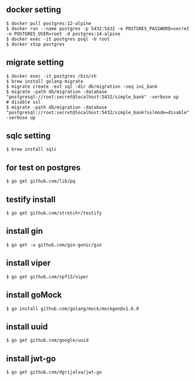 ## docker setting
```shell
$ docker pull postgres:12-alpine
$ docker run --name postgres -p 5432:5432 -e POSTGRES_PASSWORD=secret -e POSTGRES_USER=root -d postgres:14-alpine
$ docker exec -it postgres psql -U root
$ docker stop postgres
```

## migrate setting
```shell
$ docker exec -it postgres /bin/sh
$ brew install golang-migrate
$ migrate create -ext sql -dir db/migration -seq ini_bank
$ migrate -path db/migration -database "postgresql://root:secret@localhost:5432/simple_bank" -verbose up
# disable ssl
$ migrate -path db/migration -database "postgresql://root:secret@localhost:5432/simple_bank?sslmode=disable" -verbose up

```


## sqlc setting
```shell
$ brew install sqlc

```


## for test on postgres
```shell
$ go get github.com/lib/pq
```


## testify install
```shell
$ go get github.com/stretchr/testify
```


## install gin
```shell
$ go get -u github.com/gin-gonic/gin
```

## install viper
```shell
$ go get github.com/spf13/viper
```


## install goMock
```shell
$ go install github.com/golang/mock/mockgen@v1.6.0
```


## install uuid
```shell
$ go get github.com/google/uuid
```


## install jwt-go
```shell
$ go get github.com/dgrijalva/jwt-go
```
